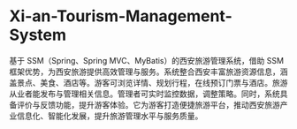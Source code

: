 # Xi-an-Tourism-Management-System
基于 SSM（Spring、Spring MVC、MyBatis）的西安旅游管理系统，借助 SSM 框架优势，为西安旅游提供高效管理与服务。系统整合西安丰富旅游资源信息，涵盖景点、美食、酒店等。游客可浏览详情、规划行程，在线预订门票与酒店。旅游从业者能发布与管理相关信息。管理者可实时监控数据，调整策略。同时，系统具备评价与反馈功能，提升游客体验。它为游客打造便捷旅游平台，推动西安旅游产业信息化、智能化发展，提升旅游管理水平与服务质量。 
